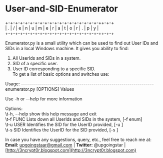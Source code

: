 User-and-SID-Enumerator
=======================

+-+-+-+-+-+-+-+-+-+-+-+-+-+-+-+-+-+-+-++-+-+  
| . | / | e | n | u | m | e | r | a | t | o | r | . | p | y |  
+-+-+-+-+-+-+-+-+-+-+-+-+-+-+-+-+-+-+-++-+-+  

Enumerator.py is a small utility which can be used to find out User IDs and SIDs in a local Windows machine. It gives you ability to find:  
1. All UserIds and SIDs in a system.  
2. SID of a specific user.  
3. User ID corresponding to a specific SID.  
To get a list of basic options and switches use:


Usage: ------------------------------------------------------------------  
enumerator.py	[OPTIONS]	Values  
  
Use -h or --help for more information  
  
Options:  
  \t-h, --help  show this help message and exit  
  \t-f FUNC     Lists down all UserIds and SIDs in the system, [-f enum]  
  \t-u USER     Identifies the SID for the UserID provided, [-u <userId> ]  
  \t-s SID      Identifies the UserID for the SID provided, [-s <sid> ]
  
In case you have any suggestions, query, etc., feel free to reach me at:  
<b>Email:</b> upgoingstaar@gmail.com   |   <b>Twitter:</b> @upgoingstar   |   [http://3ncrypt0r.blogspot.com](http://3ncrypt0r.blogspot.com)



